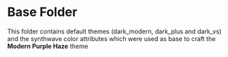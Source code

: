 # Base Folder

This folder contains default themes (dark_modern, dark_plus and dark_vs) and the synthwave color attributes which were used as base to craft the **Modern Purple Haze** theme